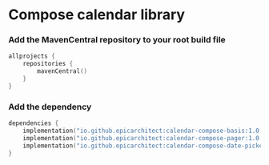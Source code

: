 # Compose calendar library


### Add the MavenCentral repository to your root build file

```Kotlin
allprojects {
    repositories {
        mavenCentral()
    }
}
```

### Add the dependency

```Kotlin
dependencies {
    implementation("io.github.epicarchitect:calendar-compose-basis:1.0.0")
    implementation("io.github.epicarchitect:calendar-compose-pager:1.0.0")
    implementation("io.github.epicarchitect:calendar-compose-date-picker:1.0.0")
}
```
